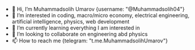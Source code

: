 - 👋 Hi, I’m Muhammadsolih Umarov {username: "@Muhammadsolih04"}
- 👀 I’m interested in coding, macro/micro economy, electrical engineering, artificial intelligence, physics, web development
- 🌱 I’m currently learning everything I am interested in
- 💞️ I’m looking to collaborate on engineering abd physics
- 📫 How to reach me {telegram: "t.me.MuhammadsolihUmarov"}

<!---
Muhammadsolih04/Muhammadsolih04 is a ✨ special ✨ repository because its `README.md` (this file) appears on your GitHub profile.
You can click the Preview link to take a look at your changes.
--->
